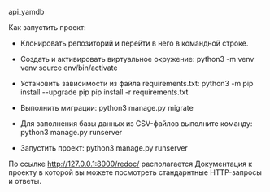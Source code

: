 api_yamdb

Как запустить проект:
- Клонировать репозиторий и перейти в него в командной строке.
- Cоздать и активировать виртуальное окружение:
    python3 -m venv venv source env/bin/activate

- Установить зависимости из файла requirements.txt:
    python3 -m pip install --upgrade pip pip install -r requirements.txt

- Выполнить миграции:
    python3 manage.py migrate

- Для заполнения базы данных из CSV-файлов выполните команду:
    python3 manage.py runserver

- Запустить проект:
    python3 manage.py runserver


По ссылке http://127.0.0.1:8000/redoc/ располагается Документация к проекту в которой вы можете посмотреть стандарнтные HTTP-запросы и ответы.
